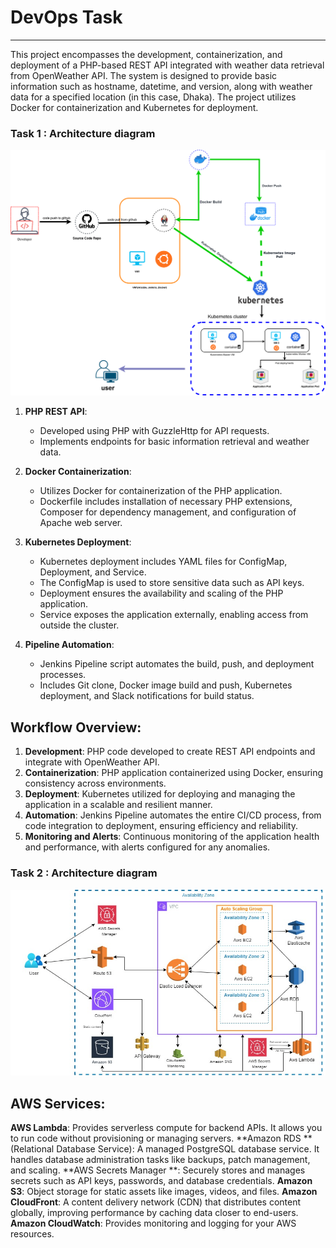 # DevOps Task

---

This project encompasses the development, containerization, and deployment of a PHP-based REST API integrated with weather data retrieval from OpenWeather API. The system is designed to provide basic information such as hostname, datetime, and version, along with weather data for a specified location (in this case, Dhaka). The project utilizes Docker for containerization and Kubernetes for deployment.
### Task 1 : Architecture diagram

![ architecture diagram](./diagram/Task_1_diagram.png)


1. **PHP REST API**: 
   - Developed using PHP with GuzzleHttp for API requests.
   - Implements endpoints for basic information retrieval and weather data.

2. **Docker Containerization**:
   - Utilizes Docker for containerization of the PHP application.
   - Dockerfile includes installation of necessary PHP extensions, Composer for dependency management, and configuration of Apache web server.

3. **Kubernetes Deployment**:
   - Kubernetes deployment includes YAML files for ConfigMap, Deployment, and Service.
   - The ConfigMap is used to store sensitive data such as API keys.
   - Deployment ensures the availability and scaling of the PHP application.
   - Service exposes the application externally, enabling access from outside the cluster.

4. **Pipeline Automation**:
   - Jenkins Pipeline script automates the build, push, and deployment processes.
   - Includes Git clone, Docker image build and push, Kubernetes deployment, and Slack notifications for build status.

## Workflow Overview:

1. **Development**: PHP code developed to create REST API endpoints and integrate with OpenWeather API.
2. **Containerization**: PHP application containerized using Docker, ensuring consistency across environments.
3. **Deployment**: Kubernetes utilized for deploying and managing the application in a scalable and resilient manner.
4. **Automation**: Jenkins Pipeline automates the entire CI/CD process, from code integration to deployment, ensuring efficiency and reliability.
5. **Monitoring and Alerts**: Continuous monitoring of the application health and performance, with alerts configured for any anomalies.


### Task 2 : Architecture diagram

![ architecture diagram](./diagram/Task_2_diagram.jpg)

## AWS Services:
 **AWS Lambda**: Provides serverless compute for backend APIs. It allows you to run code without provisioning or managing servers.
 **Amazon RDS ** (Relational Database Service): A managed PostgreSQL database service. It handles database administration tasks like backups, patch management, and scaling.
 **AWS Secrets Manager **: Securely stores and manages secrets such as API keys, passwords, and database credentials.
 **Amazon S3**: Object storage for static assets like images, videos, and files.
 **Amazon CloudFront**: A content delivery network (CDN) that distributes content globally, improving performance by caching data closer to end-users.
 **Amazon CloudWatch**: Provides monitoring and logging for your AWS resources.
